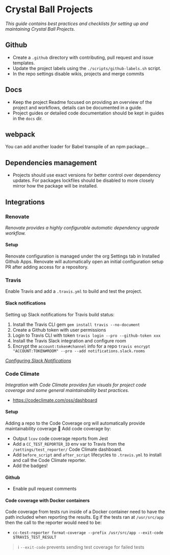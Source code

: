 # Crystal Ball Projects

_This guide contains best practices and checklists for setting up and
maintaining Crystal Ball Projects._

## Github

- Create a `.github` directory with contributing, pull request and issue
  templates.
- Update the project labels using the `./scripts/github-labels.sh` script.
- In the repo settings disable wikis, projects and merge commits

## Docs

- Keep the project Readme focused on providing an overview of the project and
  workflows, details can be documented in a guide.
- Project guides or detailed code documentation should be kept in guides in the
  `docs` dir.

## webpack

You can add another loader for Babel transpile of an npm package...

## Dependencies management

- Projects should use exact versions for better control over dependency updates.
  For packages lockfiles should be disabled to more closely mirror how the
  package will be installed.

## Integrations

### Renovate

_Renovate provides a highly configurable automatic dependency upgrade workflow._

#### Setup

Renovate configuration is managed under the org Settings tab in Installed Github
Apps. Renovate will automatically open an initial configuration setup PR after
adding access for a repository.

### Travis

Enable Travis and add a `.travis.yml` to build and test the project.

#### Slack notifications

Setting up Slack notifications for Travis build status:

1. Install the Travis CLI gem `gem install travis --no-document`
1. Create a Github token with user permissions
1. Login to Travis CLI with token `travis login --pro --github-token xxx`
1. Install the Travis Slack integration and configure room
1. Encrypt the `account:token#channel` info for a repo
   `travis encrypt "ACCOUNT:TOKEN#ROOM" --pro --add notifications.slack.rooms`

_[Configuring Slack Notifications](https://docs.travis-ci.com/user/notifications/#configuring-slack-notifications)_

### Code Climate

_Integration with Code Climate provides fun visuals for project code coverage
and some general maintainability best practices._

- https://codeclimate.com/oss/dashboard

#### Setup

Adding a repo to the Code Coverage org will automatically provide
maintainability coverage 🎉 Add code coverage by:

- Output `lcov` code coverage reports from Jest
- Add a `CC_TEST_REPORTER_ID` env var to Travis from the
  `/settings/test_reporter/` Code Climate dashboard.
- Add `before_script` and `after_script` lifecycles to `.travis.yml` to install
  and call the Code Climate reporter.
- Add the badges!

#### Github

- Enable pull request comments

#### Code coverage with Docker containers

Code coverage from tests run inside of a Docker container need to have the path
included when reporting the results. Eg if the tests ran at `/usr/src/app` then
the call to the reporter would need to be:

- `cc-test-reporter format-coverage --prefix /usr/src/app --exit-code $TRAVIS_TEST_RESULT`

> ℹ️ `--exit-code` prevents sending test coverage for failed tests
